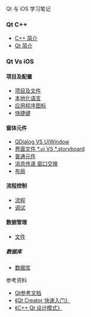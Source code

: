 Qt 与 iOS 学习笔记

### Qt C++

* [C++ 简介](./cpp/cpp.md)
* [Qt 简介](./cpp/qt.md)

### Qt Vs iOS
#### 项目及配置
* [项目及文件](new.md)
* [本地化语言](language.md)
* [应用程序图标](icon.md)
* [快捷键](keyboard.md)

#### 窗体元件
* [QDialog VS UIWindow](UI/window.md)
* [界面文件 *.ui VS *.storyboard](UI/ui.md)
* [普通元件](UI/input.md)
* [消息传递 窗口交换](UI/message.md)
* [布局](UI/autolayout.md)

#### 流程控制
* [流程](application.md)
* [调试](debug.md)

#### 数据管理
* [文件](file.md)



##### 数据库
* [数据库](sql.md)

参考资料

* [Qt参考文档](http://www.kuqin.com/qtdocument/index.html)
* [《Qt Creator 快速入门》](http://book.douban.com/subject/10745760/)
* [《C++ Qt 设计模式》](http://book.douban.com/subject/10764099/)